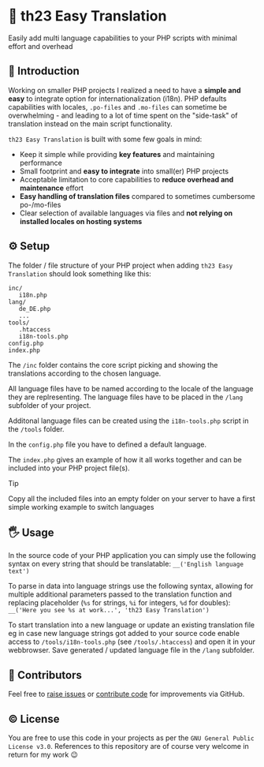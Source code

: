 # 💬 th23 Easy Translation

Easily add multi language capabilities to your PHP scripts with minimal effort and overhead


## 🚀 Introduction

Working on smaller PHP projects I realized a need to have a **simple and easy** to integrate option for internationalization (i18n). PHP defaults capabilities with locales, `.po-files` and `.mo-files` can sometime be overwhelming - and leading to a lot of time spent on the "side-task" of translation instead on the main script functionality.

`th23 Easy Translation` is built with some few goals in mind:

* Keep it simple while providing **key features** and maintaining performance
* Small footprint and **easy to integrate** into small(er) PHP projects
* Acceptable limitation to core capabilities to **reduce overhead and maintenance** effort
* **Easy handling of translation files** compared to sometimes cumbersome po-/mo-files
* Clear selection of available languages via files and **not relying on installed locales on hosting systems**


## ⚙️ Setup

The folder / file structure of your PHP project when adding `th23 Easy Translation` should look something like this:
```
inc/
   i18n.php
lang/
   de_DE.php
   ...
tools/
   .htaccess
   i18n-tools.php
config.php
index.php
```

The `/inc` folder contains the core script picking and showing the translations according to the chosen language.

All language files have to be named according to the locale of the language they are replresenting. The language files have to be placed in the `/lang` subfolder of your project.

Additonal language files can be created using the `i18n-tools.php` script in the `/tools` folder.

In the `config.php` file you have to defined a default language.

The `index.php` gives an example of how it all works together and can be included into your PHP project file(s).

> [!TIP]
> Copy all the included files into an empty folder on your server to have a first simple working example to switch languages


## 🖐️ Usage

In the source code of your PHP application you can simply use the following syntax on every string that should be translatable:
`__('English language text')`

To parse in data into language strings use the following syntax, allowing for multiple additional parameters passed to the translation function and replacing placeholder (`%s` for strings, `%i` for integers, `%d` for doubles):
`__('Here you see %s at work...', 'th23 Easy Translation')`

To start translation into a new language or update an existing translation file eg in case new language strings got added to your source code enable access to `/tools/i18n-tools.php` (see `/tools/.htaccess`) and open it in your webbrowser. Save generated / updated language file in the `/lang` subfolder.


## 🤝 Contributors

Feel free to [raise issues](../../issues) or [contribute code](../../pulls) for improvements via GitHub.


## ©️ License

You are free to use this code in your projects as per the `GNU General Public License v3.0`. References to this repository are of course very welcome in return for my work 😉
